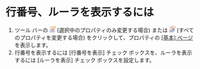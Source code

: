 # 行番号、ルーラを表示するには

1. ツール バーの
![[現在の設定プロパティ]](../../images/properties.png)
(選択中のプロパティのみ変更する場合) または
![[すべての設定のプロパティ]](../../images/allproperties.png)
(すべてのプロパティを変更する場合) をクリックして、プロパティの
[\[基本\] ページ](../../dlg/properties/general/index) を表示します。
2. 行番号を表示するには \[行番号を表示\] チェック ボックスを、ルーラを表示するには \[ルーラを表示\] チェック ボックスを設定します。
